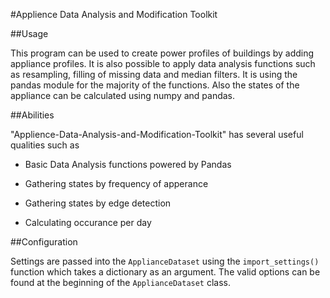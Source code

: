 #Applience Data Analysis and Modification Toolkit

##Usage

This program can be used to create power profiles of buildings by adding appliance profiles. It is also possible to apply  data analysis functions such as resampling, filling of missing data and median filters. It is using the pandas module for the majority of the functions.
Also the states of the appliance can be calculated using numpy and pandas.

##Abilities

"Applience-Data-Analysis-and-Modification-Toolkit" has several useful qualities such as

- Basic Data Analysis functions powered by Pandas

- Gathering states by frequency of apperance 

- Gathering states by edge detection

- Calculating occurance per day

##Configuration

Settings are passed into the `ApplianceDataset` using the `import_settings()` function which takes a dictionary as an argument. The valid options can be found at the beginning of the `ApplianceDataset` class. 
